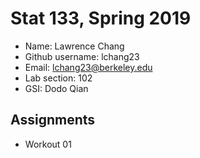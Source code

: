 # Stat 133, Spring 2019

* Name: Lawrence Chang
* Github username: lchang23
* Email: lchang23@berkeley.edu
* Lab section: 102
* GSI: Dodo Qian

## Assignments

* Workout 01
